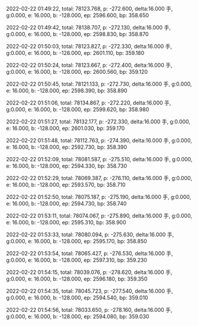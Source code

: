 2022-02-22 01:49:22, total: 78123.768, p: -272.600, delta:16.000 手, g:0.000, e: 16.000, b: -128.000, ep: 2596.600, bp: 358.650

2022-02-22 01:49:42, total: 78138.707, p: -272.130, delta:16.000 手, g:0.000, e: 16.000, b: -128.000, ep: 2598.830, bp: 358.870

2022-02-22 01:50:03, total: 78123.827, p: -272.330, delta:16.000 手, g:0.000, e: 16.000, b: -128.000, ep: 2601.110, bp: 359.180

2022-02-22 01:50:24, total: 78123.667, p: -272.400, delta:16.000 手, g:0.000, e: 16.000, b: -128.000, ep: 2600.560, bp: 359.120

2022-02-22 01:50:45, total: 78121.133, p: -272.730, delta:16.000 手, g:0.000, e: 16.000, b: -128.000, ep: 2598.390, bp: 358.890

2022-02-22 01:51:06, total: 78134.867, p: -272.220, delta:16.000 手, g:0.000, e: 16.000, b: -128.000, ep: 2599.620, bp: 358.980

2022-02-22 01:51:27, total: 78132.177, p: -272.330, delta:16.000 手, g:0.000, e: 16.000, b: -128.000, ep: 2601.030, bp: 359.170

2022-02-22 01:51:48, total: 78112.763, p: -274.390, delta:16.000 手, g:0.000, e: 16.000, b: -128.000, ep: 2592.730, bp: 358.390

2022-02-22 01:52:09, total: 78081.587, p: -275.510, delta:16.000 手, g:0.000, e: 16.000, b: -128.000, ep: 2594.330, bp: 358.730

2022-02-22 01:52:29, total: 78069.387, p: -276.110, delta:16.000 手, g:0.000, e: 16.000, b: -128.000, ep: 2593.570, bp: 358.710

2022-02-22 01:52:50, total: 78075.187, p: -275.190, delta:16.000 手, g:0.000, e: 16.000, b: -128.000, ep: 2594.730, bp: 358.740

2022-02-22 01:53:11, total: 78074.067, p: -275.890, delta:16.000 手, g:0.000, e: 16.000, b: -128.000, ep: 2595.310, bp: 358.900

2022-02-22 01:53:33, total: 78080.094, p: -275.630, delta:16.000 手, g:0.000, e: 16.000, b: -128.000, ep: 2595.170, bp: 358.850

2022-02-22 01:53:54, total: 78065.427, p: -276.530, delta:16.000 手, g:0.000, e: 16.000, b: -128.000, ep: 2597.310, bp: 359.230

2022-02-22 01:54:15, total: 78039.076, p: -278.620, delta:16.000 手, g:0.000, e: 16.000, b: -128.000, ep: 2596.180, bp: 359.350

2022-02-22 01:54:35, total: 78045.723, p: -277.540, delta:16.000 手, g:0.000, e: 16.000, b: -128.000, ep: 2594.540, bp: 359.010

2022-02-22 01:54:56, total: 78033.650, p: -278.160, delta:16.000 手, g:0.000, e: 16.000, b: -128.000, ep: 2594.080, bp: 359.030